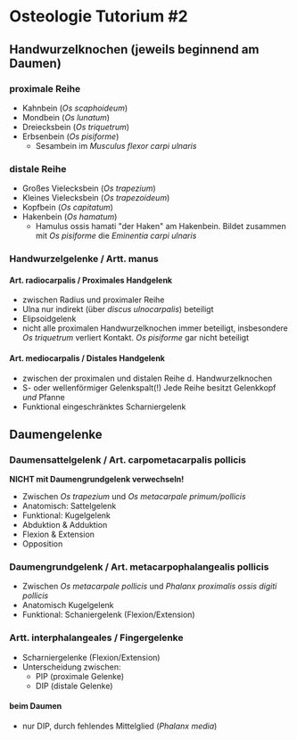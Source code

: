 # Osteologie Tutorium #2

## Handwurzelknochen (jeweils beginnend am Daumen)
### proximale Reihe
- Kahnbein (*Os scaphoideum*)
- Mondbein (*Os lunatum*)
- Dreiecksbein (*Os triquetrum*)
- Erbsenbein (*Os pisiforme*)
  - Sesambein im *Musculus flexor carpi ulnaris*
### distale Reihe
- Großes Vielecksbein (*Os trapezium*)
- Kleines Vielecksbein (*Os trapezoideum*)
- Kopfbein (*Os capitatum*)
- Hakenbein (*Os hamatum*)
  - Hamulus ossis hamati "der Haken" am Hakenbein.
  Bildet zusammen mit *Os pisiforme* die *Eminentia carpi ulnaris*

### Handwurzelgelenke / Artt. manus
#### Art. radiocarpalis / Proximales Handgelenk
- zwischen Radius und proximaler Reihe
- Ulna nur indirekt (über *discus ulnocarpalis*) beteiligt
- Elipsoidgelenk
- nicht alle proximalen Handwurzelknochen immer beteiligt, insbesondere *Os triquetrum* verliert Kontakt. *Os pisiforme* gar nicht beteiligt

#### Art. mediocarpalis / Distales Handgelenk
- zwischen der proximalen und distalen Reihe d. Handwurzelknochen
- S- oder wellenförmiger Gelenkspalt(!)
Jede Reihe besitzt Gelenkkopf *und* Pfanne
- Funktional eingeschränktes Scharniergelenk

## Daumengelenke
### Daumensattelgelenk / Art. carpometacarpalis pollicis
**NICHT mit Daumengrundgelenk verwechseln!**
- Zwischen *Os trapezium* und *Os metacarpale primum/pollicis*
- Anatomisch: Sattelgelenk
- Funktional: Kugelgelenk 
 - Abduktion & Adduktion
 - Flexion & Extension
 - Opposition

### Daumengrundgelenk / Art. metacarpophalangealis pollicis
- Zwischen *Os metacarpale pollicis* und *Phalanx proximalis ossis digiti pollicis*
- Anatomisch Kugelgelenk
- Funktional: Schaniergelenk (Flexion/Extension)

### Artt. interphalangeales / Fingergelenke
- Scharniergelenke (Flexion/Extension)
- Unterscheidung zwischen:
    - PIP (proximale Gelenke)
    - DIP (distale Gelenke)
#### beim Daumen
- nur DIP, durch fehlendes Mittelglied (*Phalanx media*)
